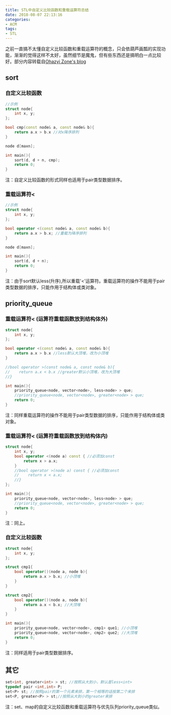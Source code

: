```yaml
---
title: STL中自定义比较函数和重载运算符总结
date: 2018-08-07 22:13:16
categories:
- ACM
tags:
- STL
---
```

之前一直搞不太懂自定义比较函数和重载运算符的概念，只会依葫芦画瓢的实现功能，渐渐的觉得这样不太好，虽然细节是魔鬼，但有些东西还是搞明白一点比较好。部分内容转载自[Ohazyi Zone's blog](https://www.ohazyi.com/c_cmp/)
<!-- more -->
## sort
### 自定义比较函数
```C++
//示例
struct node{
    int x, y;
};

bool cmp(const node& a, const node& b){
    return a.x > b.x //对x降序排列
}

node d[maxn];

int main(){
    sort(d, d + n, cmp);
    return 0;
}
```
注：自定义比较函数的形式同样也适用于pair类型数据排序。
### 重载运算符<
```C++
//示例
struct node{
    int x, y;
};

bool operator <(const node& a, const node& b){
    return a.x > b.x; //重载为降序排列
}

node d[maxn];

int main(){
    sort(d, d + n);
    return 0;
}
```
注：由于sort默认less(升序),所以重载'<'运算符。重载运算符的操作不能用于pair类型数据的排序，只能作用于结构体或类对象。

## priority_queue
### 重载运算符< (运算符重载函数放到结构体外)
```C++
struct node{
    int x, y;
};

bool operator <(const node& a, const node& b){
    return a.x > b.x //less默认大顶堆，改为小顶堆
}

//bool operator >(const node& a, const node& b){
//    return a.x < b.x //greater默认小顶堆，改为大顶堆
//}

int main(){
    priority_queue<node, vector<node>, less<node> > que;
    //priority_queue<node, vector<node>, greater<node> > que;
    return 0;
}
```
注：同样重载运算符的操作不能用于pair类型数据的排序，只能作用于结构体或类对象。
### 重载运算符< (运算符重载函数放到结构体内)
```C++
struct node{
    int x, y;
    bool operator <(node a) const { //必须加const
        return x > a.x;
    }
    //bool operator >(node a) const { //必须加const
    //    return x < a.x;
    //}
};

int main(){
    priority_queue<node, vector<node>, less<node> > que;
    //priority_queue<node, vector<node>, greater<node> > que;
    return 0;
}
```
注：同上。
### 自定义比较函数
```C++
struct node{
    int x, y;
};

struct cmp1{
    bool operator()(node a, node b){
        return a.x > b.x; //小顶堆
    }
}

struct cmp2{
    bool operator()(node a, node b){
        return a.x < b.x; //大顶堆
    }
}

int main(){
    priority_queue<node, vector<node>, cmp1> que1; //小顶堆
    priority_queue<node, vector<node>, cmp2> que2; //大顶堆
    return 0;
}
```
注：同样适用于pair类型数据排序。
## 其它
```C++
set<int, greater<int> > st; //按照从大到小，默认是less<int>
typedef pair <int,int> P;
set<P> st; //按照pair的第一个元素来排，第一个相等的话按第二个来排
set<P, greater<P> > st;//按照从大到小的greater来排
```
注：set、map的自定义比较函数和重载运算符与优先队列priority_queue类似。